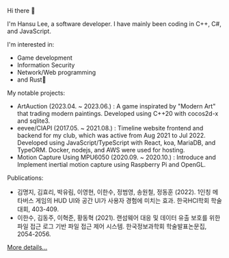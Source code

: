 Hi there 🦦

I'm Hansu Lee, a software developer.
I have mainly been coding in C++, C#, and JavaScript.

I'm interested in:
- Game development
- Information Security
- Network/Web programming
- and Rust🦀

My notable projects:
- ArtAuction (2023.04. ~ 2023.06.) : A game inspirated by "Modern Art" that trading modern paintings. Developed using C++20 with cocos2d-x and sqlite3.
- eevee/CIAPI (2017.05. ~ 2021.08.) : Timeline website frontend and backend for my club, which was active from Aug 2021 to Jul 2022. Developed using JavaScript/TypeScript with React, koa, MariaDB, and TypeORM. Docker, nodejs, and AWS were used for hosting.
- Motion Capture Using MPU6050 (2020.09. ~ 2020.10.) : Introduce and Implement inertial motion capture using Raspberry Pi and OpenGL.

Publications:
- 김명지, 김효리, 박유림, 이영현, 이한수, 정범영, 송원철, 정동훈 (2022). 1인칭 메타버스 게임의 HUD UI와 공간 UI가 사용자 경험에 미치는 효과. 한국HCI학회 학술대회, 403-409.
- 이한수, 김동주, 이혁준, 황동혁 (2021). 랜섬웨어 대응 및 데이터 유출 보호를 위한 파일 접근 로그 기반 파일 접근 제어 시스템. 한국정보과학회 학술발표논문집, 2054-2056.

[More details...](droplet92.github.io)
